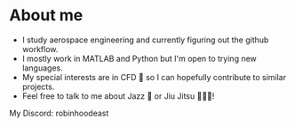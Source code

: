# About me

- I study aerospace engineering and currently figuring out the github workflow.
- I mostly work in MATLAB and Python but I'm open to trying new languages.
- My special interests are in CFD 🌊 so I can hopefully contribute to similar projects.
- Feel free to talk to me about Jazz 🎷 or Jiu Jitsu 🥋🤼‍♂️!

My Discord: robinhoodeast
